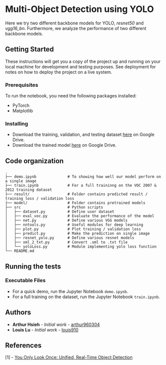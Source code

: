 #  Multi-Object Detection using YOLO
Here we try two different backbone models for YOLO, *resnet50* and *vgg16_bn*. Furthermore, we analyze the performance of two different backbone models.

## Getting Started

These instructions will get you a copy of the project up and running on your local machine for development and testing purposes. See deployment for notes on how to deploy the project on a live system.

### Prerequisites

To run the notebook, you need the following packages installed:

* PyTorch
* Matplotlib

### Installing

* Download the training, validation, and testing dataset [here](https://drive.google.com/drive/folders/1jLSm7vNvcXMfPVHEtjNCFNrsXIIy9_s5?usp=sharing) on Google Drive.
* Download the trained model [here](https://drive.google.com/drive/folders/1oUUUSJq1h5hZItsM-euEJjwOLvCKaQck?usp=sharing) on Google Drive.

## Code organization

    .
    ├── demo.ipynb              # To showing how well our model perform on a single image
    ├── train.ipynb             # For a full traininng on the VOC 2007 & 2012 training dataset
    ├── result/                 # Folder contains predicted result / training loss / validation loss
    ├── model/                  # Folder contains pretrained models
    ├── src                     # Python scripts
    │   ├── dataset.py          # Define user dataset
    │   ├── eval_voc.py         # Evaluate the performance of the model
    │   ├── net.py              # Define various VGG models
    │   ├── nntools.py          # Useful modules for deep learning
    │   ├── plot.py             # Plot training / validation loss
    │   ├── predict.py          # Make the prediction on single image
    │   ├── resnet_yolo.py      # Define various resnet models
    │   ├── xml_2_txt.py        # Convert .xml to .txt file
    │   └── yoloLoss.py         # Module implementing yolo loss function 
    └── README.md

## Running the tests

### Executable Files

* For a quick demo, run the Jupyter Notebook `demo.ipynb`.
* For a full training on the dataset, run the Jupyter Notebook `train.ipynb`.

## Authors

* **Arthur Hsieh** - *Initial work* - [arthur960304](https://github.com/arthur960304)
* **Louis Lu** - *Initial work* - [louis910](https://github.com/louis910)

## References
[1] - [You Only Look Once: Unified, Real-Time Object Detection](https://arxiv.org/pdf/1506.02640.pdf)
